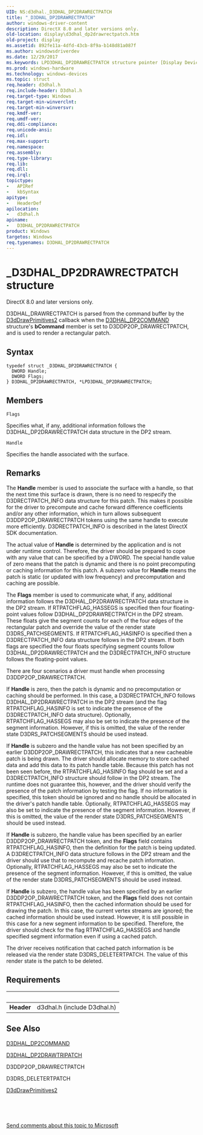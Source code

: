 ```yaml
---
UID: NS:d3dhal._D3DHAL_DP2DRAWRECTPATCH
title: "_D3DHAL_DP2DRAWRECTPATCH"
author: windows-driver-content
description: DirectX 8.0 and later versions only.
old-location: display\d3dhal_dp2drawrectpatch.htm
old-project: display
ms.assetid: 892fe11a-4dfd-43cb-8f9a-b148d81a087f
ms.author: windowsdriverdev
ms.date: 12/29/2017
ms.keywords: LPD3DHAL_DP2DRAWRECTPATCH structure pointer [Display Devices], _D3DHAL_DP2DRAWRECTPATCH, d3dhal/D3DHAL_DP2DRAWRECTPATCH, display.d3dhal_dp2drawrectpatch, LPD3DHAL_DP2DRAWRECTPATCH, d3dstrct_beda6033-07b1-4985-8eac-6bb49bcce07e.xml, d3dhal/LPD3DHAL_DP2DRAWRECTPATCH, D3DHAL_DP2DRAWRECTPATCH structure [Display Devices], D3DHAL_DP2DRAWRECTPATCH, *LPD3DHAL_DP2DRAWRECTPATCH
ms.prod: windows-hardware
ms.technology: windows-devices
ms.topic: struct
req.header: d3dhal.h
req.include-header: D3dhal.h
req.target-type: Windows
req.target-min-winverclnt: 
req.target-min-winversvr: 
req.kmdf-ver: 
req.umdf-ver: 
req.ddi-compliance: 
req.unicode-ansi: 
req.idl: 
req.max-support: 
req.namespace: 
req.assembly: 
req.type-library: 
req.lib: 
req.dll: 
req.irql: 
topictype:
-	APIRef
-	kbSyntax
apitype:
-	HeaderDef
apilocation:
-	d3dhal.h
apiname:
-	D3DHAL_DP2DRAWRECTPATCH
product: Windows
targetos: Windows
req.typenames: D3DHAL_DP2DRAWRECTPATCH
---
```


# _D3DHAL_DP2DRAWRECTPATCH structure
DirectX 8.0 and later versions only.
   

D3DHAL_DRAWRECTPATCH is parsed from the command buffer by the <a href="..\d3dhal\nc-d3dhal-lpd3dhal_drawprimitives2cb.md">D3dDrawPrimitives2</a> callback when the <a href="..\d3dhal\ns-d3dhal-_d3dhal_dp2command.md">D3DHAL_DP2COMMAND</a> structure's <b>bCommand</b> member is set to D3DDP2OP_DRAWRECTPATCH, and is used to render a rectangular patch.

## Syntax
````
typedef struct _D3DHAL_DP2DRAWRECTPATCH {
  DWORD Handle;
  DWORD Flags;
} D3DHAL_DP2DRAWRECTPATCH, *LPD3DHAL_DP2DRAWRECTPATCH;
````

## Members


`Flags`

Specifies what, if any, additional information follows the D3DHAL_DP2DRAWRECTPATCH data structure in the DP2 stream.

`Handle`

Specifies the handle associated with the surface.

## Remarks
The <b>Handle</b> member is used to associate the surface with a handle, so that the next time this surface is drawn, there is no need to respecify the D3DRECTPATCH_INFO data structure for this patch. This makes it possible for the driver to precompute and cache forward difference coefficients and/or any other information, which in turn allows subsequent D3DDP2OP_DRAWRECTPATCH tokens using the same handle to execute more efficiently. D3DRECTPATCH_INFO is described in the latest DirectX SDK documentation. 

The actual value of <b>Handle</b> is determined by the application and is not under runtime control. Therefore, the driver should be prepared to cope with any value that can be specified by a DWORD. The special handle value of zero means that the patch is dynamic and there is no point precomputing or caching information for this patch. A subzero value for <b>Handle</b> means the patch is static (or updated with low frequency) and precomputation and caching are possible.

The <b>Flags</b> member is used to communicate what, if any, additional information follows the D3DHAL_DP2DRAWRECTPATCH data structure in the DP2 stream. If RTPATCHFLAG_HASSEGS is specified then four floating-point values follow D3DHAL_DP2DRAWRECTPATCH in the DP2 stream. These floats give the segment counts for each of the four edges of the rectangular patch and override the value of the render state D3DRS_PATCHSEGMENTS. If RTPATCHFLAG_HASINFO is specified then a D3DRECTPATCH_INFO data structure follows in the DP2 stream. If both flags are specified the four floats specifying segment counts follow D3DHAL_DP2DRAWRECTPATCH and the D3DRECTPATCH_INFO structure follows the floating-point values.

There are four scenarios a driver must handle when processing D3DDP2OP_DRAWRECTPATCH.

If <b>Handle</b> is zero, then the patch is dynamic and no precomputation or caching should be performed. In this case, a D3DRECTPATCH_INFO follows D3DHAL_DP2DRAWRECTPATCH in the DP2 stream (and the flag RTPATCHFLAG_HASINFO is set to indicate the presence of the D3DRECTPATCH_INFO data structure). Optionally, RTPATCHFLAG_HASSEGS may also be set to indicate the presence of the segment information. However, if this is omitted, the value of the render state D3DRS_PATCHSEGMENTS should be used instead.

If <b>Handle</b> is subzero and the handle value has not been specified by an earlier D3DDP2OP_DRAWRECTPATCH, this indicates that a new cacheable patch is being drawn. The driver should allocate memory to store cached data and add this data to its patch handle table. Because this patch has not been seen before, the RTPATCHFLAG_HASINFO flag should be set and a D3DRECTPATCH_INFO structure should follow in the DP2 stream. The runtime does not guarantee this, however, and the driver should verify the presence of the patch information by testing the flag. If no information is specified, this token should be ignored and no handle should be allocated in the driver's patch handle table. Optionally, RTPATCHFLAG_HASSEGS may also be set to indicate the presence of the segment information. However, if this is omitted, the value of the render state D3DRS_PATCHSEGMENTS should be used instead. 

If <b>Handle</b> is subzero, the handle value has been specified by an earlier D3DDP2OP_DRAWRECTPATCH token, and the <b>Flags</b> field contains RTPATCHFLAG_HASINFO, then the definition for the patch is being updated. A D3DRECTPATCH_INFO data structure follows in the DP2 stream and the driver should use that to recompute and recache patch information. Optionally, RTPATCHFLAG_HASSEGS may also be set to indicate the presence of the segment information. However, if this is omitted, the value of the render state D3DRS_PATCHSEGMENTS should be used instead.

If <b>Handle</b> is subzero, the handle value has been specified by an earlier D3DDP2OP_DRAWRECTPATCH token, and the <b>Flags</b> field does not contain RTPATCHFLAG_HASINFO, then the cached information should be used for drawing the patch. In this case, the current vertex streams are ignored; the cached information should be used instead. However, it is still possible in this case for a new segment information to be specified. Therefore, the driver should check for the flag RTPATCHFLAG_HASSEGS and handle specified segment information even if using a cached patch.

The driver receives notification that cached patch information is be released via the render state D3DRS_DELETERTPATCH. The value of this render state is the patch to be deleted.

## Requirements
| &nbsp; | &nbsp; |
| ---- |:---- |
| **Header** | d3dhal.h (include D3dhal.h) |

## See Also

<a href="..\d3dhal\ns-d3dhal-_d3dhal_dp2command.md">D3DHAL_DP2COMMAND</a>

<a href="..\d3dhal\ns-d3dhal-_d3dhal_dp2drawtripatch.md">D3DHAL_DP2DRAWTRIPATCH</a>

D3DDP2OP_DRAWRECTPATCH

D3DRS_DELETERTPATCH

<a href="..\d3dhal\nc-d3dhal-lpd3dhal_drawprimitives2cb.md">D3dDrawPrimitives2</a>

 

 

<a href="mailto:wsddocfb@microsoft.com?subject=Documentation%20feedback [display\display]:%20D3DHAL_DP2DRAWRECTPATCH structure%20 RELEASE:%20(12/29/2017)&amp;body=%0A%0APRIVACY STATEMENT%0A%0AWe use your feedback to improve the documentation. We don't use your email address for any other purpose, and we'll remove your email address from our system after the issue that you're reporting is fixed. While we're working to fix this issue, we might send you an email message to ask for more info. Later, we might also send you an email message to let you know that we've addressed your feedback.%0A%0AFor more info about Microsoft's privacy policy, see http://privacy.microsoft.com/en-us/default.aspx." title="Send comments about this topic to Microsoft">Send comments about this topic to Microsoft</a>